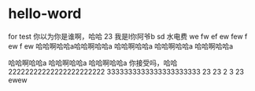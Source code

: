 # hello-word
for test
你以为你是谁啊，哈哈
23
我是I你阿爷b
sd 
 水电费
 we
 fw
 ef
 ew
 few
 f
 ew
 f
 ew
哈哈啊哈哈a哈哈啊哈哈a
哈哈啊哈哈a
哈哈啊哈哈a
哈哈啊哈哈a

哈哈啊哈哈a
哈哈啊哈哈a
哈哈啊哈哈a
你接受吗，哈哈
22222222222222222222222
3333333333333333333333
23
23
2
3
23
ewew
